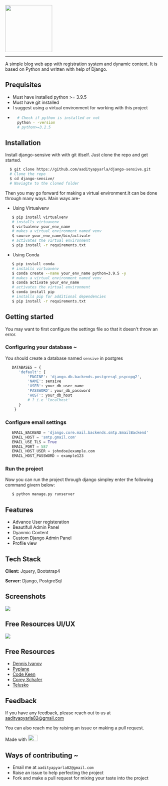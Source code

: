
<img src = "https://technext.github.io/sensive/img/logo.png" width = "150px" > </img>
<hr />

A simple blog web app with registration system and dynamic content. It is based on Python and written with help of Django.


## Prequisites
- Must have installed python >= 3.9.5
- Must have git installed
- I suggest using a virtual environment for working with this project
- ```bash
    # Check if python is installed or not
    python - -version
    # python>=3.2.5
  ```

## Installation

Install django-sensive with with git itlself. Just clone the repo and get started.

```bash
  $ git clone https://github.com/aadityapyarla/django-sensive.git
  # Clone the repo
  $ cd django-sensive/
  # Naviagte to the cloned folder

```

Then you may go forward for making a virtual environment.It can be done through many ways. Main ways are-

- Using Virtualvenv
```bash   
   $ pip install virtualvenv
   # installs virtuavenv
   $ virtualenv your_env_name
   # makes a virtual environment named venv
   $ source your_env_name/bin/activate
   # activates the virtual environment
   $ pip install -r requirements.txt

```
- Using Conda
```bash   
   $ pip install conda
   # installs virtuavenv
   $ conda create --name your_env_name python=3.9.5 -y
   # makes a virtual environment named venv
   $ conda activate your_env_name
   # activates the virtual environment
   $ conda install pip
   # installs pip for additional dependencies
   $ pip install -r requirements.txt
```

## Getting started
You may want to first configure the settings file so that it doesn't throw an error.


### Configuring your database ~
You should create a database named `sensive`  in postgres 
```python
   DATABASES = {
      'default': {
          'ENGINE': 'django.db.backends.postgresql_psycopg2',
          'NAME': sensive
          'USER': your_db_user_name
          'PASSWORD': your_db_password
          'HOST': your_db_host
          # ? i.e 'localhost'
      }
    }
```


### Configure email settings
```python
   EMAIL_BACKEND = 'django.core.mail.backends.smtp.EmailBackend'
   EMAIL_HOST = 'smtp.gmail.com'
   EMAIL_USE_TLS = True
   EMAIL_PORT = 587
   EMAIL_HOST_USER = johndoe@example.com
   EMAIL_HOST_PASSWORD = example123
```

### Run the project
Now you can run the project through django simpley enter the following command givern below:

```bash
   $ python manage.py runserver
```

## Features

- Advance User registeration
- Beautifull Admin Panel
- Dyanmic Content
- Custom Django Admin Panel
- Profile view


## Tech Stack

**Client:** Jquery, Bootstrap4

**Server:** Django, PostgreSql


## Screenshots

<img src="https://themewagon.com/wp-content/uploads/2019/03/sensive.jpg"></img>

## Free Resources UI/UX
<a href="https://themewagon.com/themes/free-bootstrap-4-html5-travel-blog-website-template-sensive/">
   <img src="https://d2zav2bjdlctd5.cloudfront.net/themes/themewagon/img/logo.png"></img>
</a>

## Free Resources

- [Dennis Ivanov](https://www.youtube.com/channel/UCTZRcDjjkVajGL6wd76UnGg)
- [Pyplane](https://www.youtube.com/channel/UCQtHyVB4O4Nwy1ff5qQnyRw)
- [Code Keen](https://www.youtube.com/channel/UC2zu5Ms9MQWg7-OonfCO47g)
- [Corey Schafer](https://www.youtube.com/playlist?list=PL-osiE80TeTtoQCKZ03TU5fNfx2UY6U4p)
- [Telusko](https://www.youtube.com/playlist?list=PLsyeobzWxl7r2ukVgTqIQcl-1T0C2mzau)

## Feedback

If you have any feedback, please reach out to us at aadityapyarla82@gmail.com

You can also reach me by raising an issue or making a pull request.

Made with <img width="30" height="20" src="https://static.djangoproject.com/img/fundraising-heart.cd6bb84ffd33.svg" />


## Ways of contributing ~

- Email me at `aadityapyarla82@gmail.com`
- Raise an issue to help perfecting the project
- Fork and make a pull request for mixing your taste into the project

